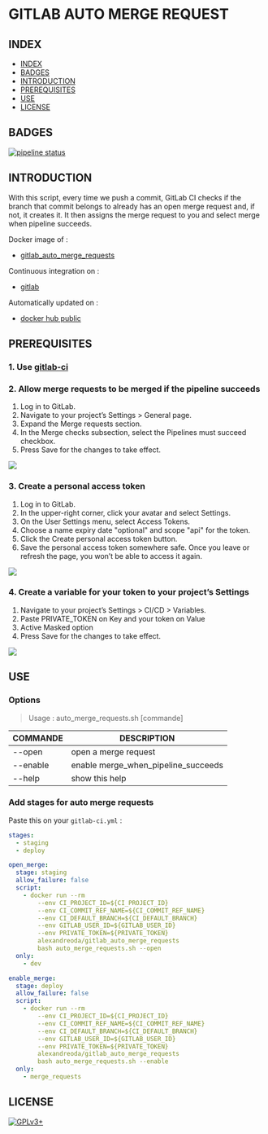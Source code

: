 # GITLAB AUTO MERGE REQUEST


## INDEX

  - [INDEX](#index)
  - [BADGES](#badges)
  - [INTRODUCTION](#introduction)
  - [PREREQUISITES](#prerequisites)
  - [USE](#use)
  - [LICENSE](#license)


## BADGES

[![pipeline status](https://gitlab.com/oda-alexandre/gitlab_auto_merge_requests/badges/master/pipeline.svg)](https://gitlab.com/oda-alexandre/gitlab_auto_merge_requests/commits/master)


## INTRODUCTION

With this script, every time we push a commit, GitLab CI checks if the branch that commit belongs to already has an open merge request and, if not, it creates it. It then assigns the merge request to you and select merge when pipeline succeeds.

Docker image of :

- [gitlab_auto_merge_requests](https://github.com/oda-alexandre/gitlab_auto_merge_requests)

Continuous integration on :

- [gitlab](https://gitlab.com/oda-alexandre/gitlab_auto_merge_requests/pipelines)

Automatically updated on :

- [docker hub public](https://hub.docker.com/r/alexandreoda/gitlab_auto_merge_requests/)


## PREREQUISITES

### 1. Use [gitlab-ci](https://docs.gitlab.com/ee/ci/introduction/)

### 2. Allow merge requests to be merged if the pipeline succeeds

1. Log in to GitLab.
2. Navigate to your project’s Settings > General page.
3. Expand the Merge requests section.
4. In the Merge checks subsection, select the Pipelines must succeed checkbox.
5. Press Save for the changes to take effect.
   
<img src="https://docs.gitlab.com/ee/user/project/merge_requests/img/merge_when_pipeline_succeeds_only_if_succeeds_settings.png" />

### 3. Create a personal access token

1. Log in to GitLab.
2. In the upper-right corner, click your avatar and select Settings.
3. On the User Settings menu, select Access Tokens.
4. Choose a name expiry date "optional" and scope "api" for the token.
5. Click the Create personal access token button.
6. Save the personal access token somewhere safe. Once you leave or refresh the page, you won’t be able to access it again.

<img src="https://images.squarespace-cdn.com/content/v1/5303cdc2e4b01fb736d82734/1557321361423-F78U9WS7NI3W6KUCN29W/ke17ZwdGBToddI8pDm48kKRIxJw6JXQsGoBfMy22rgkUqsxRUqqbr1mOJYKfIPR7LoDQ9mXPOjoJoqy81S2I8N_N4V1vUb5AoIIIbLZhVYxCRW4BPu10St3TBAUQYVKcXMgrqKFUlKKTB7iVgGQWiibKadpQIqE8BEk2KjXNgNch2G43s4DdYMywhv8CEFGU/gitlab-access-token-details-2.png" />

### 4. Create a variable for your token to your project’s Settings

1. Navigate to your project’s Settings > CI/CD > Variables.
2. Paste PRIVATE_TOKEN on Key and your token on Value
3. Active Masked option
4. Press Save for the changes to take effect.

<img src="https://i.stack.imgur.com/9sRJD.png" />


## USE

### Options

> Usage : auto_merge_requests.sh [commande]

COMMANDE            | DESCRIPTION
--------------------|----------------------------------------------------------
--open              | open a merge request
--enable            | enable merge_when_pipeline_succeeds
--help              | show this help

### Add stages for auto merge requests

Paste this on your ```gitlab-ci.yml``` :

```yml
stages:
  - staging
  - deploy

open_merge:
  stage: staging
  allow_failure: false
  script:
    - docker run --rm
        --env CI_PROJECT_ID=${CI_PROJECT_ID}
        --env CI_COMMIT_REF_NAME=${CI_COMMIT_REF_NAME}
        --env CI_DEFAULT_BRANCH=${CI_DEFAULT_BRANCH}
        --env GITLAB_USER_ID=${GITLAB_USER_ID}
        --env PRIVATE_TOKEN=${PRIVATE_TOKEN}
        alexandreoda/gitlab_auto_merge_requests
        bash auto_merge_requests.sh --open
  only: 
    - dev

enable_merge:
  stage: deploy
  allow_failure: false
  script:
    - docker run --rm
        --env CI_PROJECT_ID=${CI_PROJECT_ID}
        --env CI_COMMIT_REF_NAME=${CI_COMMIT_REF_NAME}
        --env CI_DEFAULT_BRANCH=${CI_DEFAULT_BRANCH}
        --env GITLAB_USER_ID=${GITLAB_USER_ID}
        --env PRIVATE_TOKEN=${PRIVATE_TOKEN}
        alexandreoda/gitlab_auto_merge_requests
        bash auto_merge_requests.sh --enable
  only: 
    - merge_requests
```

## LICENSE

[![GPLv3+](http://gplv3.fsf.org/gplv3-127x51.png)](https://gitlab.com/oda-alexandre/gitlab_auto_merge_requests/blob/master/LICENSE)
